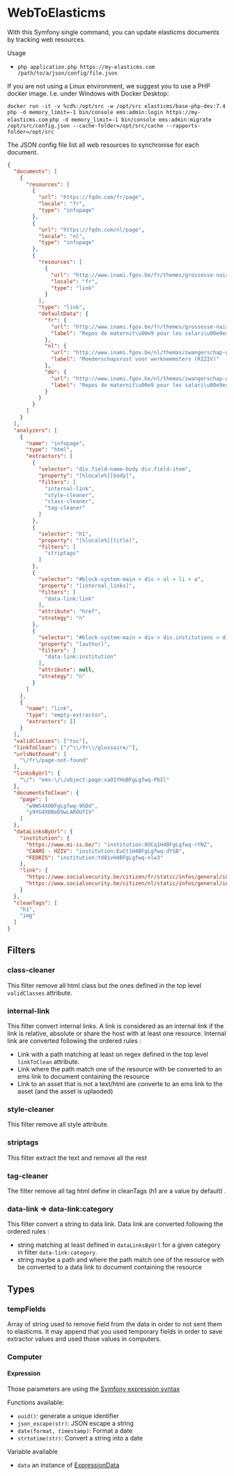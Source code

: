 # WebToElasticms

With this Symfony single command, you can update elasticms documents by tracking web resources.

Usage 
 - `php application.php https://my-elasticms.com /path/to/a/json/config/file.json`

If you are not using a Linux environment, we suggest you to use a PHP docker image. I.e. under Windows with Docker Desktop: 

`docker run -it -v %cd%:/opt/src -w /opt/src elasticms/base-php-dev:7.4`
`php -d memory_limit=-1 bin/console ems:admin:login https://my-elasticms.com` 
`php -d memory_limit=-1 bin/console ems:admin:migrate /opt/src/config.json --cache-folder=/opt/src/cache --rapports-folder=/opt/src`

The JSON config file list all web resources to synchronise for each document.

```json
{
  "documents": [
    {
      "resources": [
        {
          "url": "https://fqdn.com/fr/page",
          "locale": "fr",
          "type": "infopage"
        },
        {
          "url": "https://fqdn.com/nl/page",
          "locale": "nl",
          "type": "infopage"
        },
        {
          "resources": [
            {
              "url": "http://www.inami.fgov.be/fr/themes/grossesse-naissance/maternite/Pages/repos-maternite-salariees-chomeuses.aspx",
              "locale": "fr",
              "type": "link"
            }
          ],
          "type": "link",
          "defaultData": {
            "fr": {
              "url": "http://www.inami.fgov.be/fr/themes/grossesse-naissance/maternite/Pages/repos-maternite-salariees-chomeuses.aspx",
              "label": "Repos de maternit\u00e9 pour les salari\u00e9es (INAMI)"
            },
            "nl": {
              "url": "http://www.inami.fgov.be/nl/themas/zwangerschap-geboorte/moederschap/Paginas/moederschapsrust-werkneemsters-werklozen.aspx",
              "label": "Moederschapsrust voor werkneemsters (RIZIV)"
            },
            "de": {
              "url": "http://www.inami.fgov.be/nl/themas/zwangerschap-geboorte/moederschap/Paginas/moederschapsrust-werkneemsters-werklozen.aspx",
              "label": "Repos de maternit\u00e9 pour les salari\u00e9es (LIKIV)"
            }
          }
        }
      ]
    }
  ],
  "analyzers": [
    {
      "name": "infopage",
      "type": "html",
      "extractors": [
        {
          "selector": "div.field-name-body div.field-item",
          "property": "[%locale%][body]",
          "filters": [
            "internal-link",
            "style-cleaner",
            "class-cleaner",
            "tag-cleaner"
          ]
        },
        {
          "selector": "h1",
          "property": "[%locale%][title]",
          "filters": [
            "striptags"
          ]
        },
        {
          "selector": "#block-system-main > div > ul > li > a",
          "property": "[internal_links]",
          "filters": [
            "data-link:link"
          ],
          "attribute": "href",
          "strategy": "n"
        },
        {
          "selector": "#block-system-main > div > div.institutions > div > div > ul > li",
          "property": "[author]",
          "filters": [
            "data-link:institution"
          ],
          "attribute": null,
          "strategy": "n"
        }
      ]
    },
    {
      "name": "link",
      "type": "empty-extractor",
      "extractors": []
    }
  ],
  "validClasses": ["toc"],
  "linkToClean": ["/^\\/fr\\/glossaire/"],
  "urlsNotFound": [
    "\/fr\/page-not-found"
  ],
  "linksByUrl": {
    "\/": "ems:\/\/object:page:xaO1YHoBFgLgfwq-PbIl"
  },
  "documentsToClean": {
    "page": [
      "w9WS4X0BFgLgfwq-9hDd",
      "y9YG4X0BeD9wLAROUfIV"
    ]
  },
  "dataLinksByUrl": {
    "institution": {
      "https://www.mi-is.be/": "institution:8OCq1H4BFgLgfwq-rYNZ",
      "CAAMI - HZIV": "institution:EuCt1H4BFgLgfwq-dYSB",
      "FEDRIS": "institution:Yd81vH4BFgLgfwq-nlw3"
    },
    "link": {
      "https://www.socialsecurity.be/citizen/fr/static/infos/general/index.htm": "link:X2AZan8BEIZ5tnyYFMjp",
      "https://www.socialsecurity.be/citizen/nl/static/infos/general/index.htm": "link:X2AZan8BEIZ5tnyYFMjp"
    }
  },
  "cleanTags": [
    "h1",
    "img"
  ]
}
```

## Filters

### class-cleaner

This filter remove all html class but the ones defined in the top level `validClasses` attribute. 

### internal-link

This filter convert internal links. A link is considered as an internal link if the link is relative, absolute or share the host with at least one resource. Internal link are converted following the ordered rules :
 - Link with a path matching at least on regex defined in the top level `linkToClean` attribute.
 - Link where the path match one of the resource with be converted to an ems link to document containing the resource
 - Link to an asset that is not a text/html are converte to an ems link to the asset (and the asset is uplaoded)

### style-cleaner

This filter remove all style attribute. 


### striptags

This filter extract the text and remove all the rest

### tag-cleaner

The filter remove all tag html define in cleanTags (h1 are a value by default) .

### data-link => data-link:category

This filter convert a string to data link. Data link are converted following the ordered rules :
- string matching at least defined in `dataLinksByUrl` for a given category in filter `data-link:category`.
- string maybe a path and where the path match one of the resource with be converted to a data link to document containing the resource


## Types

### tempFields

Array of string used to remove field from the data in order to not sent them to elasticms. It may append that you used temporary fields in order to save extractor values and used those values in computers. 

### Computer

#### Expression

Those parameters are using the [Symfony expression syntax](https://symfony.com/doc/current/components/expression_language/syntax.html)

Functions available: 
 - `uuid()`: generate a unique identifier
 - `json_escape(str)`: JSON escape a string 
 - `date(format, timestamp)`: Format a date 
 - `strtotime(str)`: Convert a string into a date 

Variable available
 - `data` an instance of [ExpressionData](src/Client/WebToElasticms/Helper/ExpressionData.php)

